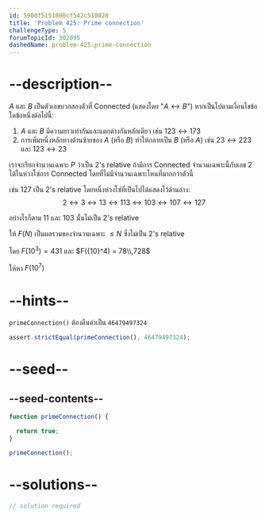 ```yaml
---
id: 5900f5151000cf542c510028
title: 'Problem 425: Prime connection'
challengeType: 5
forumTopicId: 302095
dashedName: problem-425-prime-connection
---
```


# --description--

$A$ และ $B$ เป็นตัวเลขบวกสองตัวที่ Connected (แสดงโดย "$A ↔ B$") หากเป็นไปตามเงื่อนไขข้อใดข้อหนึ่งต่อไปนี้:

1. $A$ และ $B$ มีความยาวเท่ากันและแตกต่างกันหลักเดียว เช่น $123 ↔ 173$
2. การเพิ่มหนึ่งหลักทางด้านซ้ายของ $A$ (หรือ $B$) ทำให้กลายเป็น $B$ (หรือ $A$) เช่น $23 ↔ 223$ และ $123 ↔ 23$

เราจะเรียกจำนวนเฉพาะ $P$ ว่าเป็น 2's relative ถ้ามีการ Connected จำนวนเฉพาะนี้กับเลข 2 ได้ในห่วงโซ่การ Connected โดยที่ไม่มีจำนวนเฉพาะไหนที่มากกว่าตัวนี้

เช่น 127 เป็น 2's relative โดยหนึ่งห่วงโซ่ที่เป็นไปได้แสดงไว้ด้านล่าง:
$$2 ↔ 3 ↔ 13 ↔ 113 ↔ 103 ↔ 107 ↔ 127$$

อย่างไรก็ตาม 11 และ 103 นั้นไม่เป็น 2's relative

ให้ $F(N)$ เป็นผลรวมของจำนวนเฉพาะ $≤ N$ ซึ่งไม่เป็น 2's relative 

โดย $F({10}^3) = 431$ และ $F({10}^4) = 78\\,728$

ให้หา $F({10}^7)$

# --hints--

`primeConnection()` ต้องคืนค่าเป็น `46479497324`

```js
assert.strictEqual(primeConnection(), 46479497324);
```

# --seed--

## --seed-contents--

```js
function primeConnection() {

  return true;
}

primeConnection();
```

# --solutions--

```js
// solution required
```
